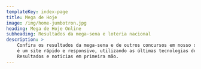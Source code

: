 ```yaml
---
templateKey: index-page
title: Mega de Hoje
image: /img/home-jumbotron.jpg
heading: Mega de Hoje Online
subheading: Resultados da mega-sena e loteria nacional
description: >
    Confira os resultados da mega-sena e de outros concursos em nosso site. Mega de hoje
    é um site rápido e responsivo, utilizando as últimas tecnologias de Fast carregamento.
    Resultados e noticias em primeira mão. 
---
```

